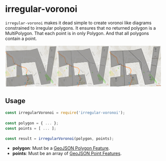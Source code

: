 # irregular-voronoi

`irregular-voronoi` makes it dead simple to create voronoi like diagrams constrained to irregular polygons. It ensures that no returned polygon is a MultiPolygon. That each point is in only Polygon. And that all polygons contain a point.

![](./demo.jpg)

## Usage

```js
const irregularVoronoi = require('irregular-voronoi');

const polygon = { ... };
const points = [ ... ];

const result = irregularVoronoi(polygon, points);
```

- **polygon**: Must be a [GeoJSON Polygon Feature](https://tools.ietf.org/html/rfc7946#section-3.2).
- **points**: Must be an array of [GeoJSON Point Features](https://tools.ietf.org/html/rfc7946#section-3.2).
